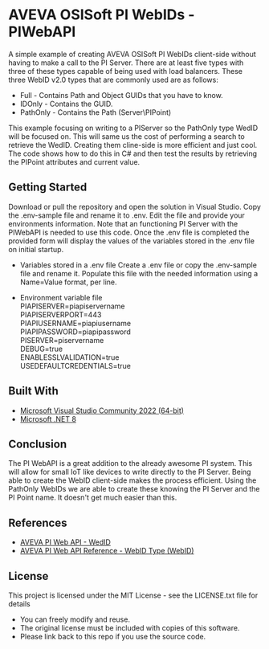# AVEVA OSISoft PI WebIDs - PIWebAPI 

A simple example of creating AVEVA OSISoft PI WebIDs client-side without having to make a call to the PI Server. There are at least five types with three of these types capable of being used with load balancers. These three WebID v2.0 types that are commonly used are as follows:

* Full - Contains Path and Object GUIDs that you have to know. 
* IDOnly - Contains the GUID.
* PathOnly - Contains the Path (Server\PIPoint)  

This example focusing on writing to a PIServer so the PathOnly type WedID will be focused on. This will same us the cost of performing a search to retrieve the WedID. Creating them cline-side is more efficient and just cool. The code shows how to do this in C# and then test the results by retrieving the PIPoint attributes and current value.
 
## Getting Started

Download or pull the repository and open the solution in Visual Studio. Copy the .env-sample file and rename it to .env. Edit the file and provide your environments information. Note that an functioning PI Server with the PIWebAPI is needed to use this code. Once the .env file is completed the provided form will display the values of the variables stored in the .env file on initial startup.  

* Variables stored in a .env file
Create a .env file or copy the .env-sample file and rename it. Populate this file with the needed information using a Name=Value format, per line. 

* Environment variable file  
PIAPISERVER=piapiservername  		
PIAPISERVERPORT=443  
PIAPIUSERNAME=piapiusername  
PIAPIPASSWORD=piapipassword  
PISERVER=piservername  
DEBUG=true  
ENABLESSLVALIDATION=true  
USEDEFAULTCREDENTIALS=true  


## Built With

* [Microsoft Visual Studio Community 2022 (64-bit)](https://visualstudio.microsoft.com/) 
* [Microsoft .NET 8](https://dotnet.microsoft.com/download/dotnet/8.0) 

## Conclusion

The PI WebAPI is a great addition to the already awesome PI system. This will allow for small IoT like devices to write directly to the PI Server. Being able to create the WebID client-side makes the process efficient. Using the PathOnly WebIDs we are able to create these knowing the PI Server and the PI Point name. It doesn't get much easier than this.     

## References


* [AVEVA PI Web API - WedID](https://docs.aveva.com/bundle/pi-web-api/page/1023105.html) 
* [AVEVA PI Web API Reference - WebID Type (WebID)](https://docs.aveva.com/bundle/pi-web-api/page/1023105.html) 

## License

This project is licensed under the MIT License - see the LICENSE.txt file for details

* You can freely modify and reuse.
* The original license must be included with copies of this software.
* Please link back to this repo if you use the source code.
